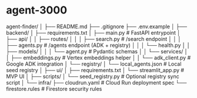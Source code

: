 # agent-3000
agent-finder/
│
├── README.md
├── .gitignore
├── .env.example
│
├── backend/
│   ├── requirements.txt
│   ├── main.py                 # FastAPI entrypoint
│   ├── api/
│   │   ├── routes/
│   │   │   ├── search.py       # /search endpoint
│   │   │   ├── agents.py       # /agents endpoint (ADK + registry)
│   │   │   └── health.py
│   │   ├── models/
│   │   │   └── agent.py        # Pydantic schemas
│   │   └── services/
│   │       ├── embeddings.py   # Vertex embeddings helper
│   │       └── adk_client.py   # Google ADK integration
│   └── registry/
│       └── local_agents.json   # Local seed registry
│
├── ui/
│   ├── requirements.txt
│   └── streamlit_app.py        # MVP UI
│
├── scripts/
│   └── seed_registry.py        # Optional registry sync script
│
└── infra/
    ├── cloudrun.yaml           # Cloud Run deployment spec
    └── firestore.rules         # Firestore security rules
